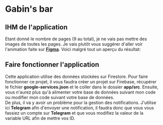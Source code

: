 # Gabin's bar

## IHM de l'application

Etant donné le nombre de pages (9 au total), je ne vais pas mettre des images de toutes les pages. Je vais plutôt vous suggérer d'aller voir l'animation faite sur [**Figma**](https://www.figma.com/proto/vsQE5LXKEbVfaEyX3VnPvR/Untitled?node-id=1-2&t=BFwAuN2I08onTt9e-0&scaling=scale-down&page-id=0%3A1&starting-point-node-id=1%3A2). Voici malgré tout un aperçu du résultat:  

## Faire fonctionner l'application

Cette application utilise des données stockées sur Firestore. Pour faire fonctionner ce projet, il vous faudra créer un projet sur Firebase, récupérer le fichier **google-services.json** et le coller dans le dossier **app/src**. Ensuite, vous n'aurez plus qu'à alimenter votre base de données suivant mon code ou modifier mon code suivant votre base de données.  
De plus, il va y avoir un problème pour la gestion des notifications. J'utilise ici **Telegram** afin d'envoyer une notification, il faudra donc que vous vous fassiez un compte sur **Telegram** et que vous modifiez la valeur de la variable URL afin de mettre vos ID.
